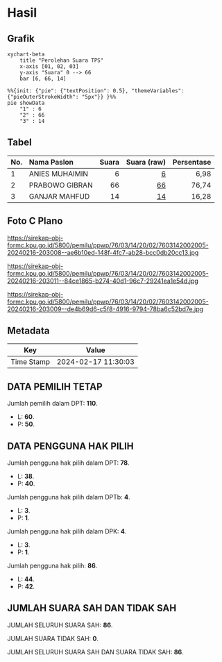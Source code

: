 # Hasil

## Grafik

```mermaid
xychart-beta
    title "Perolehan Suara TPS"
    x-axis [01, 02, 03]
    y-axis "Suara" 0 --> 66
    bar [6, 66, 14]
```

```mermaid
%%{init: {"pie": {"textPosition": 0.5}, "themeVariables": {"pieOuterStrokeWidth": "5px"}} }%%
pie showData
    "1" : 6
    "2" : 66
    "3" : 14
```

## Tabel

| No. | Nama Paslon    | Suara | Suara (raw) | Persentase |
|:--- |:-------------- | -----:| -----------:| ----------:|
| 1   | ANIES MUHAIMIN | 6     | [6][p-1]    | 6,98       |
| 2   | PRABOWO GIBRAN | 66    | [66][p-2]   | 76,74      |
| 3   | GANJAR MAHFUD  | 14    | [14][p-3]   | 16,28      |


[p-1]: https://github.com/gigit-pemilu/pemilu-2024-76-sulawesi-barat/blob/main/pilpres/hitung-suara/sub/76-sulawesi-barat/sub/03-mamasa/sub/14-tawalian/sub/2002-tawalian-timur/sub/005-tps/sub/paslon-1.txt
[p-2]: https://github.com/gigit-pemilu/pemilu-2024-76-sulawesi-barat/blob/main/pilpres/hitung-suara/sub/76-sulawesi-barat/sub/03-mamasa/sub/14-tawalian/sub/2002-tawalian-timur/sub/005-tps/sub/paslon-2.txt
[p-3]: https://github.com/gigit-pemilu/pemilu-2024-76-sulawesi-barat/blob/main/pilpres/hitung-suara/sub/76-sulawesi-barat/sub/03-mamasa/sub/14-tawalian/sub/2002-tawalian-timur/sub/005-tps/sub/paslon-3.txt

## Foto C Plano

https://sirekap-obj-formc.kpu.go.id/5800/pemilu/ppwp/76/03/14/20/02/7603142002005-20240216-203008--ae6b10ed-148f-4fc7-ab28-bcc0db20cc13.jpg

https://sirekap-obj-formc.kpu.go.id/5800/pemilu/ppwp/76/03/14/20/02/7603142002005-20240216-203011--84ce1865-b274-40d1-96c7-29241ea1e54d.jpg

https://sirekap-obj-formc.kpu.go.id/5800/pemilu/ppwp/76/03/14/20/02/7603142002005-20240216-203009--de4b69d6-c5f8-4916-9794-78ba6c52bd7e.jpg


## Metadata

| Key        | Value               |
| ---------- | ------------------- |
| Time Stamp | 2024-02-17 11:30:03 |


## DATA PEMILIH TETAP

Jumlah pemilih dalam DPT: **110**.
 * L: **60**.
 * P: **50**.

## DATA PENGGUNA HAK PILIH

Jumlah pengguna hak pilih dalam DPT: **78**.
 * L: **38**.
 * P: **40**.

Jumlah pengguna hak pilih dalam DPTb: **4**.
 * L: **3**.
 * P: **1**.

Jumlah pengguna hak pilih dalam DPK: **4**.
 * L: **3**.
 * P: **1**.

Jumlah pengguna hak pilih: **86**.
 * L: **44**.
 * P: **42**.

## JUMLAH SUARA SAH DAN TIDAK SAH

JUMLAH SELURUH SUARA SAH: **86**.

JUMLAH SUARA TIDAK SAH: **0**.

JUMLAH SELURUH SUARA SAH DAN SUARA TIDAK SAH: **86**.


